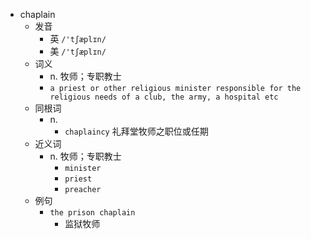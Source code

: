 - chaplain
  - 发音
    - 英 `/'tʃæplɪn/`
    - 美 `/'tʃæplɪn/`
  - 词义
    - n. 牧师；专职教士
    - `a priest or other religious minister responsible for the religious needs of a club, the army, a hospital etc`
  - 同根词
    - n.
      - `chaplaincy` 礼拜堂牧师之职位或任期
  - 近义词
    - n. 牧师；专职教士
      - `minister`
      - `priest`
      - `preacher`
  - 例句
    - `the prison chaplain`
      - 监狱牧师

